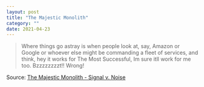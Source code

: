 ```yaml
---
layout: post
title: "The Majestic Monolith"
category: ""
date: 2021-04-23
---
```


> Where things go astray is when people look at, say, Amazon or Google or whoever else might be commanding a fleet of services, and think, hey it works for The Most Successful, Im sure itll work for me too. Bzzzzzzzzt!! Wrong!

Source: [The Majestic Monolith - Signal v. Noise](https://m.signalvnoise.com/the-majestic-monolith/)
